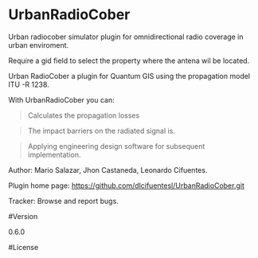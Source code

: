 # UrbanRadioCober
Urban radiocober simulator plugin for omnidirectional radio coverage in urban enviroment.

Require a gid field to select the property where the antena wil be located.

Urban RadioCober a plugin for Quantum GIS using the propagation model ITU -R 1238.

With UrbanRadioCober you can:

>Calculates the propagation losses

>The impact barriers on the radiated signal is.

>Applying engineering design software for subsequent implementation.

Author: Mario Salazar, Jhon Castaneda, Leonardo Cifuentes.

Plugin home page: https://github.com/dlcifuentesl/UrbanRadioCober.git

Tracker: Browse and report bugs.

#Version

0.6.0

#License
